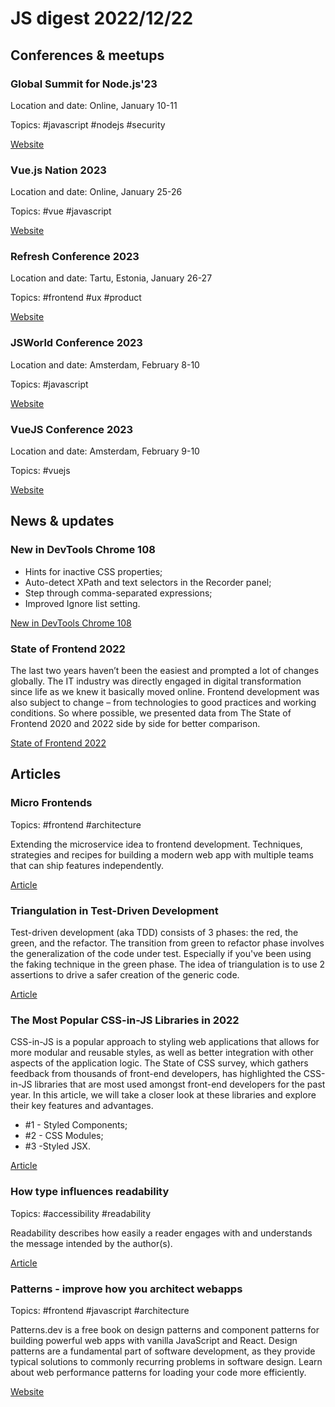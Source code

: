 # JS digest 2022/12/22

## Conferences & meetups

### Global Summit for Node.js'23

Location and date: Online, January 10-11

Topics: #javascript #nodejs #security

[Website](https://events.geekle.us/nodejs2/)

### Vue.js Nation 2023

Location and date: Online, January 25-26

Topics: #vue #javascript

[Website](https://vuejsnation.com/)

### Refresh Conference 2023

Location and date: Tartu, Estonia, January 26-27

Topics: #frontend #ux #product

[Website](https://refresh.rocks/)

### JSWorld Conference 2023

Location and date: Amsterdam, February 8-10

Topics: #javascript

[Website](https://jsworldconference.com/)

### VueJS Conference 2023

Location and date: Amsterdam, February 9-10

Topics: #vuejs

[Website](https://vuejs.amsterdam/)

## News & updates

### New in DevTools Chrome 108

- Hints for inactive CSS properties;
- Auto-detect XPath and text selectors in the Recorder panel;
- Step through comma-separated expressions;
- Improved Ignore list setting.

[New in DevTools Chrome 108](https://developer.chrome.com/en/blog/new-in-devtools-108/)

### State of Frontend 2022

The last two years haven’t been the easiest and prompted a lot of changes globally. The IT industry was directly engaged in digital transformation since life as we knew it basically moved online. Frontend development was also subject to change – from technologies to good practices and working conditions. So where possible, we presented data from The State of Frontend 2020 and 2022 side by side for better comparison.

[State of Frontend 2022](https://tsh.io/state-of-frontend/)

## Articles

### Micro Frontends

Topics: #frontend #architecture

Extending the microservice idea to frontend development. Techniques, strategies and recipes for building a modern web app with multiple teams that can ship features independently.

[Article](https://micro-frontends.org/)

### Triangulation in Test-Driven Development

Test-driven development (aka TDD) consists of 3 phases: the red, the green, and the refactor.
The transition from green to refactor phase involves the generalization of the code under test. Especially if you've been using the faking technique in the green phase.
The idea of triangulation is to use 2 assertions to drive a safer creation of the generic code.

[Article](https://dmitripavlutin.com/triangulation-test-driven-development/)

### The Most Popular CSS-in-JS Libraries in 2022

CSS-in-JS is a popular approach to styling web applications that allows for more modular and reusable styles, as well as better integration with other aspects of the application logic. The State of CSS survey, which gathers feedback from thousands of front-end developers, has highlighted the CSS-in-JS libraries that are most used amongst front-end developers for the past year. In this article, we will take a closer look at these libraries and explore their key features and advantages.

- #1 - Styled Components;
- #2 - CSS Modules;
- #3 -Styled JSX.

[Article](https://stackdiary.com/css-in-js-libraries/)

### How type influences readability

Topics: #accessibility #readability

Readability describes how easily a reader engages with and understands the message intended by the author(s).

[Article](https://fonts.google.com/knowledge/readability_and_accessibility/how_type_influences_readability)

### Patterns - improve how you architect webapps

Topics: #frontend #javascript #architecture

Patterns.dev is a free book on design patterns and component patterns for building powerful web apps with vanilla JavaScript and React. Design patterns are a fundamental part of software development, as they provide typical solutions to commonly recurring problems in software design. Learn about web performance patterns for loading your code more efficiently.

[Website](https://www.patterns.dev/)
